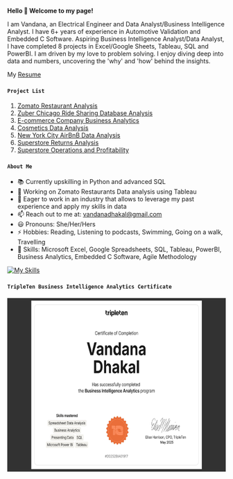 **Hello 👋 Welcome to my page!**

I am Vandana, an Electrical Engineer and Data Analyst/Business Intelligence Analyst. I have 6+ years of experience in Automotive Validation and Embedded C Software. Aspiring Business Intelligence Analyst/Data Analyst, I have completed 8 projects in Excel/Google Sheets, Tableau, SQL and PowerBI. I am driven by my love to problem solving. I enjoy diving deep into data and numbers, uncovering the 'why' and 'how' behind the insights.

My [Resume](https://drive.google.com/file/d/1eKHsiMg1ysIp7q0OLDlMPRTpIloCspjJ/view?usp=sharing)

#### `Project List`
1. [Zomato Restaurant Analysis](https://github.com/vandanadhakal/Zomato-Restaurants-Analysis)
2. [Zuber Chicago Ride Sharing Database Analysis](https://github.com/vandanadhakal/Zubers-Chicago-Ride-Sharing/tree/main)
3. [E-commerce Company Business Analytics](https://github.com/vandanadhakal/E-commerce-Company-Business-Analytics)
4. [Cosmetics Data Analysis](https://github.com/vandanadhakal/Cosmetic_Data_Analysis)
5. [New York City AirBnB Data Analysis](https://github.com/vandanadhakal/New-York-City-AirBnb-Data-Analysis)
6. [Superstore Returns Analysis](https://github.com/vandanadhakal/Superstore-Return-Analysis)
7. [Superstore Operations and Profitability](https://public.tableau.com/app/profile/vandana.dhakal/viz/SuperstoreAnalysisTableau_17399118621960/3ReturnItems)


#### `About Me`
- 📚 Currently upskilling in Python and advanced SQL
- 🔭 Working on Zomato Restaurants Data analysis using Tableau
- 🚀 Eager to work in an industry that allows to leverage my past experience and apply my skills in data
- 📫 Reach out to me at: vandanadhakal@gmail.com
- 😃 Pronouns: She/Her/Hers
- ⚡ Hobbies: Reading, Listening to podcasts, Swimming, Going on a walk, Travelling
- 💪 Skills: Microsoft Excel, Google Spreadsheets, SQL, Tableau, PowerBI, Business Analytics, Embedded C Software, Agile Methodology

[![My Skills](https://skillicons.dev/icons?i=py,postgres,c,fortran,matlab,visualstudio)](https://skillicons.dev)

#### `TripleTen Business Intelligence Analytics Certificate`

<img src="https://github.com/vandanadhakal/vandanadhakal/blob/main/BIA-Certificate.png" width="600" height="400">
<!--
**vandanadhakal/vandanadhakal** is a ✨ _special_ ✨ repository because its `README.md` (this file) appears on your GitHub profile.

Here are some ideas to get you started:

- 🔭 I’m currently working on ...
- 🌱 I’m currently learning ...
- 👯 I’m looking to collaborate on ...
- 🤔 I’m looking for help with ...
- 💬 Ask me about ...
- 📫 How to reach me: vandanadhakal@gmail.com
- 😄 Pronouns: ...
 ⚡ Fun fact: Love reading, Listening to podcasts, Swimming
-->
